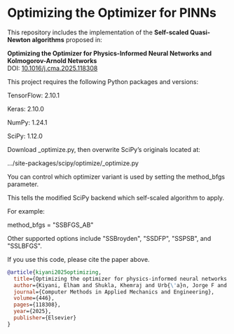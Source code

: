 # Optimizing the Optimizer for PINNs

This repository includes the implementation of the **Self-scaled Quasi-Newton algorithms** proposed in:

**Optimizing the Optimizer for Physics-Informed Neural Networks and Kolmogorov-Arnold Networks**  
DOI: [10.1016/j.cma.2025.118308](https://doi.org/10.1016/j.cma.2025.118308)

This project requires the following Python packages and versions:

TensorFlow: 2.10.1

Keras: 2.10.0

NumPy: 1.24.1

SciPy: 1.12.0


Download _optimize.py, then overwrite SciPy’s originals located at:

.../site-packages/scipy/optimize/_optimize.py


You can control which optimizer variant is used by setting the method_bfgs parameter.

This tells the modified SciPy backend which self-scaled algorithm to apply.

For example:

method_bfgs = "SSBFGS_AB"

Other supported options include "SSBroyden", "SSDFP", "SSPSB", and "SSLBFGS".


If you use this code, please cite the paper above.

```bibtex
@article{kiyani2025optimizing,
  title={Optimizing the optimizer for physics-informed neural networks and Kolmogorov-Arnold networks},
  author={Kiyani, Elham and Shukla, Khemraj and Urb{\'a}n, Jorge F and Darbon, J{\'e}r{\^o}me and Karniadakis, George Em},
  journal={Computer Methods in Applied Mechanics and Engineering},
  volume={446},
  pages={118308},
  year={2025},
  publisher={Elsevier}
}


